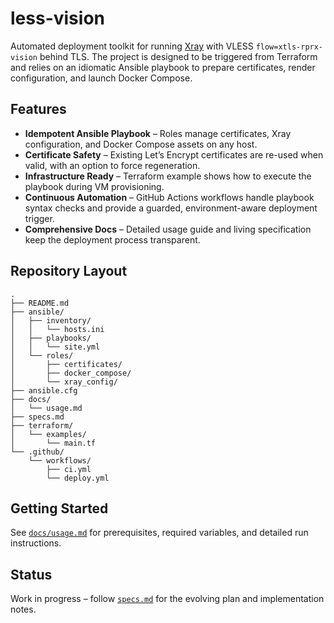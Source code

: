 # less-vision

Automated deployment toolkit for running [Xray](https://github.com/XTLS/Xray-core) with VLESS `flow=xtls-rprx-vision` behind TLS. The project is designed to be triggered from Terraform and relies on an idiomatic Ansible playbook to prepare certificates, render configuration, and launch Docker Compose.

## Features
- **Idempotent Ansible Playbook** – Roles manage certificates, Xray configuration, and Docker Compose assets on any host.
- **Certificate Safety** – Existing Let’s Encrypt certificates are re-used when valid, with an option to force regeneration.
- **Infrastructure Ready** – Terraform example shows how to execute the playbook during VM provisioning.
- **Continuous Automation** – GitHub Actions workflows handle playbook syntax checks and provide a guarded, environment-aware deployment trigger.
- **Comprehensive Docs** – Detailed usage guide and living specification keep the deployment process transparent.

## Repository Layout
```
.
├── README.md
├── ansible/
│   ├── inventory/
│   │   └── hosts.ini
│   ├── playbooks/
│   │   └── site.yml
│   └── roles/
│       ├── certificates/
│       ├── docker_compose/
│       └── xray_config/
├── ansible.cfg
├── docs/
│   └── usage.md
├── specs.md
├── terraform/
│   └── examples/
│       └── main.tf
└── .github/
    └── workflows/
        ├── ci.yml
        └── deploy.yml
```

## Getting Started
See [`docs/usage.md`](docs/usage.md) for prerequisites, required variables, and detailed run instructions.

## Status
Work in progress – follow [`specs.md`](specs.md) for the evolving plan and implementation notes.
